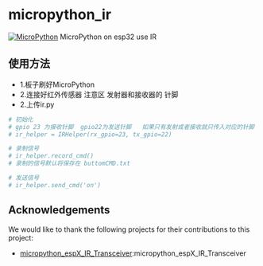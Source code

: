 # micropython_ir
[![MicroPython](https://img.shields.io/badge/MicroPython-v1.20.0-blue.svg)](https://micropython.org/)
MicroPython on esp32  use IR

## 使用方法
- 1.板子刷好MicroPython
- 2.连接好红外传感器 注意区 发射器和接收器的 针脚
- 2.上传ir.py

```python
# 初始化
# gpio 23 为接收针脚  gpio22为发送针脚   如果只有发射或者接收就只传入对应的针脚
# ir_helper = IRHelper(rx_gpio=23, tx_gpio=22)

# 录制信号
# ir_helper.record_cmd()
# 录制的信号默认将保存在 buttomCMD.txt

# 发送信号
# ir_helper.send_cmd('on')
```

## Acknowledgements
We would like to thank the following projects for their contributions to this project:
- [micropython_espX_IR_Transceiver](https://github.com/gamefunc/micropython_espX_IR_Transceiver):micropython_espX_IR_Transceiver